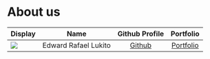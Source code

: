 # About us

Display |        Name         | Github Profile | Portfolio 
--------|:-------------------:|:--------------:|:---------:
![](https://via.placeholder.com/100.png?text=Photo) | Edward Rafael Lukito | [Github](https://github.com/edwardrl101) | [Portfolio](docs/team/johndoe.md)

